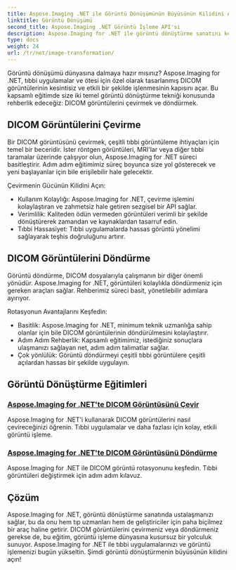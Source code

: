 ```yaml
---
title: Aspose.Imaging .NET ile Görüntü Dönüşümünün Büyüsünün Kilidini Açın
linktitle: Görüntü Dönüşümü
second_title: Aspose.Imaging .NET Görüntü İşleme API'si
description: Aspose.Imaging for .NET ile görüntü dönüştürme sanatını keşfedin. Tıbbi uygulamalar ve daha fazlası için DICOM görüntülerini zahmetsizce çevirmeyi ve döndürmeyi öğrenin.
type: docs
weight: 24
url: /tr/net/image-transformation/
---
```


Görüntü dönüşümü dünyasına dalmaya hazır mısınız? Aspose.Imaging for .NET, tıbbi uygulamalar ve ötesi için özel olarak tasarlanmış DICOM görüntülerinin kesintisiz ve etkili bir şekilde işlenmesinin kapısını açar. Bu kapsamlı eğitimde size iki temel görüntü dönüştürme tekniği konusunda rehberlik edeceğiz: DICOM görüntülerini çevirmek ve döndürmek. 

## DICOM Görüntülerini Çevirme

Bir DICOM görüntüsünü çevirmek, çeşitli tıbbi görüntüleme ihtiyaçları için temel bir beceridir. İster röntgen görüntüleri, MRI'lar veya diğer tıbbi taramalar üzerinde çalışıyor olun, Aspose.Imaging for .NET süreci basitleştirir. Adım adım eğitimimiz süreç boyunca size yol gösterecek ve yeni başlayanlar için bile erişilebilir hale gelecektir.

Çevirmenin Gücünün Kilidini Açın:
- Kullanım Kolaylığı: Aspose.Imaging for .NET, çevirme işlemini kolaylaştıran ve zahmetsiz hale getiren sezgisel bir API sağlar.
- Verimlilik: Kaliteden ödün vermeden görüntüleri verimli bir şekilde dönüştürerek zamandan ve kaynaklardan tasarruf edin.
- Tıbbi Hassasiyet: Tıbbi uygulamalarda hassas görüntü yönelimi sağlayarak teşhis doğruluğunu artırır.

## DICOM Görüntülerini Döndürme

Görüntü döndürme, DICOM dosyalarıyla çalışmanın bir diğer önemli yönüdür. Aspose.Imaging for .NET, görüntüleri kolaylıkla döndürmeniz için gereken araçları sağlar. Rehberimiz süreci basit, yönetilebilir adımlara ayırıyor.

Rotasyonun Avantajlarını Keşfedin:
- Basitlik: Aspose.Imaging for .NET, minimum teknik uzmanlığa sahip olanlar için bile DICOM görüntülerinin döndürülmesini kolaylaştırır.
- Adım Adım Rehberlik: Kapsamlı eğitimimiz, istediğiniz sonuçlara ulaşmanızı sağlayan net, adım adım talimatlar sağlar.
- Çok yönlülük: Görüntü döndürmeyi çeşitli tıbbi görüntülere çeşitli açılardan hassas bir şekilde uygulayın.

## Görüntü Dönüştürme Eğitimleri
### [Aspose.Imaging for .NET'te DICOM Görüntüsünü Çevir](./flip-dicom-image/)
Aspose.Imaging for .NET'i kullanarak DICOM görüntülerini nasıl çevireceğinizi öğrenin. Tıbbi uygulamalar ve daha fazlası için kolay, etkili görüntü işleme.
### [Aspose.Imaging for .NET'te DICOM Görüntüsünü Döndürme](./rotate-dicom-image/)
Aspose.Imaging for .NET ile DICOM görüntü rotasyonunu keşfedin. Tıbbi görüntüleri değiştirmek için adım adım kılavuz.

## Çözüm

Aspose.Imaging for .NET, görüntü dönüştürme sanatında ustalaşmanızı sağlar, bu da onu hem tıp uzmanları hem de geliştiriciler için paha biçilmez bir araç haline getirir. DICOM görüntülerini çevirmeniz veya döndürmeniz gerekse de, bu eğitim, görüntü işleme dünyasına kusursuz bir yolculuk sunuyor. Aspose.Imaging for .NET ile tıbbi uygulamalarınızı ve görüntü işlemenizi bugün yükseltin. Şimdi görüntü dönüştürmenin büyüsünün kilidini açın!